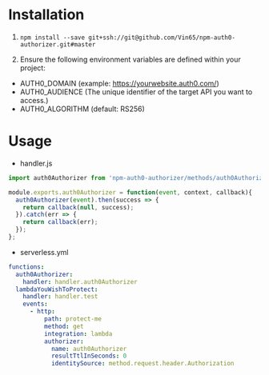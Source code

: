 # Installation
1. `npm install --save git+ssh://git@github.com/Vin65/npm-auth0-authorizer.git#master`

2. Ensure the following environment variables are defined within your project:
- AUTH0_DOMAIN (example: https://yourwebsite.auth0.com/)
- AUTH0_AUDIENCE (The unique identifier of the target API you want to access.)
- AUTH0_ALGORITHM (default: RS256)

# Usage

- handler.js

```javascript
import auth0Authorizer from 'npm-auth0-authorizer/methods/auth0Authorizer';

module.exports.auth0Authorizer = function(event, context, callback){
  auth0Authorizer(event).then(success => {
    return callback(null, success);
  }).catch(err => {
    return callback(err);
  });
};
```

- serverless.yml

```yaml
functions:
  auth0Authorizer:
    handler: handler.auth0Authorizer
  lambdaYouWishToProtect:
    handler: handler.test
    events:
      - http:
          path: protect-me
          method: get
          integration: lambda
          authorizer:
            name: auth0Authorizer
            resultTtlInSeconds: 0
            identitySource: method.request.header.Authorization
```